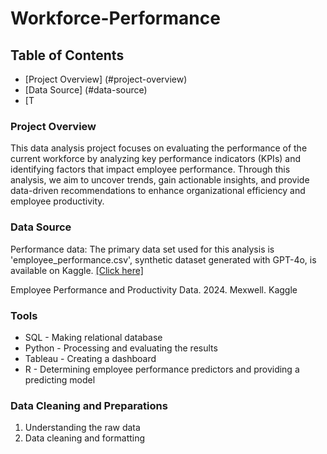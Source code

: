 # Workforce-Performance

## Table of Contents 
- [Project Overview] (#project-overview)
- [Data Source] (#data-source)
- [T
### Project Overview 
This data analysis project focuses on evaluating the performance of the current workforce by analyzing key performance indicators (KPIs) and identifying factors that impact employee performance. Through this analysis, we aim to uncover trends, gain actionable insights, and provide data-driven recommendations to enhance organizational efficiency and employee productivity.

### Data Source 
Performance data: The primary data set used for this analysis is 'employee_performance.csv', synthetic dataset generated with GPT-4o, is available on Kaggle. [[Click here]](https://www.kaggle.com/datasets/mexwell/employee-performance-and-productivity-data/data)

Employee Performance and Productivity Data. 2024. Mexwell. Kaggle

### Tools
- SQL - Making relational database
- Python - Processing and evaluating the results
- Tableau - Creating a dashboard
- R - Determining employee performance predictors and providing a predicting model

### Data Cleaning and Preparations 
1. Understanding the raw data
2. Data cleaning and formatting
